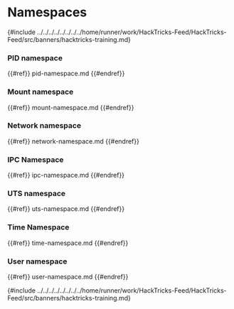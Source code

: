 # Namespaces

{#include ../../../../../../../../home/runner/work/HackTricks-Feed/HackTricks-Feed/src/banners/hacktricks-training.md}

### **PID namespace**

{{#ref}}
pid-namespace.md
{{#endref}}

### **Mount namespace**

{{#ref}}
mount-namespace.md
{{#endref}}

### **Network namespace**

{{#ref}}
network-namespace.md
{{#endref}}

### **IPC Namespace**

{{#ref}}
ipc-namespace.md
{{#endref}}

### **UTS namespace**

{{#ref}}
uts-namespace.md
{{#endref}}

### Time Namespace

{{#ref}}
time-namespace.md
{{#endref}}

### User namespace

{{#ref}}
user-namespace.md
{{#endref}}

{#include ../../../../../../../../home/runner/work/HackTricks-Feed/HackTricks-Feed/src/banners/hacktricks-training.md}


